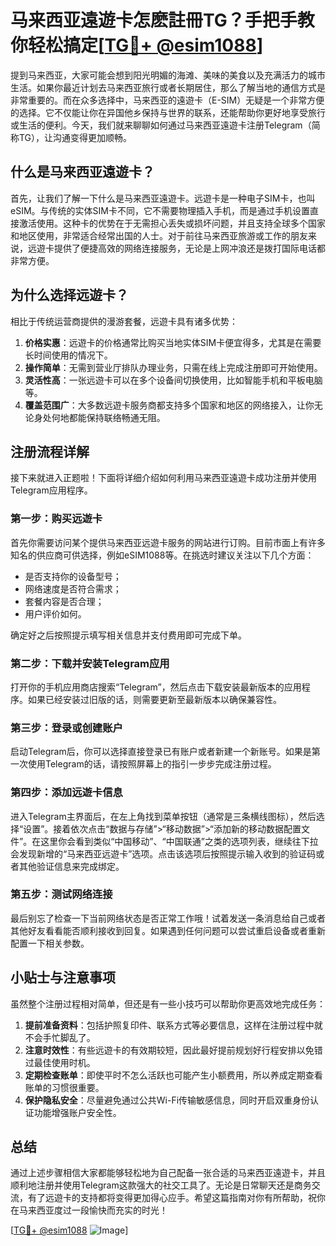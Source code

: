 # 马来西亚遠遊卡怎麽註冊TG？手把手教你轻松搞定[[TG💪+ @esim1088](https://t.me/s/esim1088)]

提到马来西亚，大家可能会想到阳光明媚的海滩、美味的美食以及充满活力的城市生活。如果你最近计划去马来西亚旅行或者长期居住，那么了解当地的通信方式是非常重要的。而在众多选择中，马来西亚的遠遊卡（E-SIM）无疑是一个非常方便的选择。它不仅能让你在异国他乡保持与世界的联系，还能帮助你更好地享受旅行或生活的便利。今天，我们就来聊聊如何通过马来西亚遠遊卡注册Telegram（简称TG），让沟通变得更加顺畅。

## 什么是马来西亚遠遊卡？

首先，让我们了解一下什么是马来西亚遠遊卡。远遊卡是一种电子SIM卡，也叫eSIM。与传统的实体SIM卡不同，它不需要物理插入手机，而是通过手机设置直接激活使用。这种卡的优势在于无需担心丢失或损坏问题，并且支持全球多个国家和地区使用，非常适合经常出国的人士。对于前往马来西亚旅游或工作的朋友来说，远遊卡提供了便捷高效的网络连接服务，无论是上网冲浪还是拨打国际电话都非常方便。

## 为什么选择远遊卡？

相比于传统运营商提供的漫游套餐，远遊卡具有诸多优势：

1. **价格实惠**：远遊卡的价格通常比购买当地实体SIM卡便宜得多，尤其是在需要长时间使用的情况下。
2. **操作简单**：无需到营业厅排队办理业务，只需在线上完成注册即可开始使用。
3. **灵活性高**：一张远遊卡可以在多个设备间切换使用，比如智能手机和平板电脑等。
4. **覆盖范围广**：大多数远遊卡服务商都支持多个国家和地区的网络接入，让你无论身处何地都能保持联络畅通无阻。

## 注册流程详解

接下来就进入正题啦！下面将详细介绍如何利用马来西亚遠遊卡成功注册并使用Telegram应用程序。

### 第一步：购买远遊卡
首先你需要访问某个提供马来西亚远遊卡服务的网站进行订购。目前市面上有许多知名的供应商可供选择，例如eSIM1088等。在挑选时建议关注以下几个方面：
- 是否支持你的设备型号；
- 网络速度是否符合需求；
- 套餐内容是否合理；
- 用户评价如何。

确定好之后按照提示填写相关信息并支付费用即可完成下单。

### 第二步：下载并安装Telegram应用
打开你的手机应用商店搜索“Telegram”，然后点击下载安装最新版本的应用程序。如果已经安装过旧版的话，则需要更新至最新版本以确保兼容性。

### 第三步：登录或创建账户
启动Telegram后，你可以选择直接登录已有账户或者新建一个新账号。如果是第一次使用Telegram的话，请按照屏幕上的指引一步步完成注册过程。

### 第四步：添加远遊卡信息
进入Telegram主界面后，在左上角找到菜单按钮（通常是三条横线图标），然后选择“设置”。接着依次点击“数据与存储”>“移动数据”>“添加新的移动数据配置文件”。在这里你会看到类似“中国移动”、“中国联通”之类的选项列表，继续往下拉会发现新增的“马来西亚远遊卡”选项。点击该选项后按照提示输入收到的验证码或者其他验证信息来完成绑定。

### 第五步：测试网络连接
最后别忘了检查一下当前网络状态是否正常工作哦！试着发送一条消息给自己或者其他好友看看能否顺利接收到回复。如果遇到任何问题可以尝试重启设备或者重新配置一下相关参数。

## 小贴士与注意事项

虽然整个注册过程相对简单，但还是有一些小技巧可以帮助你更高效地完成任务：

1. **提前准备资料**：包括护照复印件、联系方式等必要信息，这样在注册过程中就不会手忙脚乱了。
2. **注意时效性**：有些远遊卡的有效期较短，因此最好提前规划好行程安排以免错过最佳使用时机。
3. **定期检查账单**：即使平时不怎么活跃也可能产生小额费用，所以养成定期查看账单的习惯很重要。
4. **保护隐私安全**：尽量避免通过公共Wi-Fi传输敏感信息，同时开启双重身份认证功能增强账户安全性。

## 总结

通过上述步骤相信大家都能够轻松地为自己配备一张合适的马来西亚遠遊卡，并且顺利地注册并使用Telegram这款强大的社交工具了。无论是日常聊天还是商务交流，有了远遊卡的支持都将变得更加得心应手。希望这篇指南对你有所帮助，祝你在马来西亚度过一段愉快而充实的时光！

[[TG💪+ @esim1088](https://t.me/s/esim1088) ![Image](https://i.postimg.cc/4NQfJmqS/Snipaste-2025-05-13-00-14-12.png)]